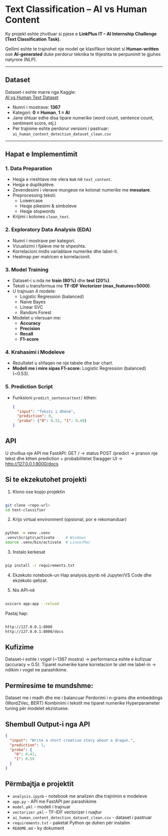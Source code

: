 # Text Classification – AI vs Human Content

Ky projekt eshte zhvilluar si pjese e 
**LinkPlus IT – AI Internship Challenge (Text Classification Task)**.

Qellimi eshte te trajnohet nje model qe klasifikon tekstet si **Human-written** ose **AI-generated** duke perdorur teknika te thjeshta te perpunimit te gjuhes natyrore (NLP).

---

## Dataset

Dataset-i eshte marre nga Kaggle:  
 [AI vs Human Text Dataset](https://www.kaggle.com/datasets/shubhendra/ai-vs-human-text)

- Numri i mostrave: **1367**
- Kategori: **0 = Human**, **1 = AI**
- Jane shtuar edhe disa tipare numerike (word count, sentence count, sentiment score, etj.)
- Per trajnime eshte perdorur versioni i pastruar:  
  `ai_human_content_detection_dataset_clean.csv`

---

## Hapat e Implementimit

### 1. Data Preparation
- Heqja e rreshtave me vlera `NaN` në `text_content`.
- Heqja e duplikatëve.
- Zevendesimi i vlerave mungese ne kolonat numerike me **mesatare**.
- Preprocessing teksti:
  - Lowercase
  - Heqje pikesimi & simboleve
  - Heqje stopwords
- Krijimi i kolones `clean_text`.

### 2. Exploratory Data Analysis (EDA)
- Numri i mostrave per kategori.
- Vizualizimi i fjaleve me te shpeshta.
- Korrelacioni midis variablave numerike dhe label-it.
- Heatmap per matricen e korrelacionit.

### 3. Model Training
- Dataset-i u nda ne **train (80%)** dhe **test (20%)**.
- Teksti u transformua me **TF-IDF Vectorizer (max_features=5000)**.
- U trajnuan 4 modele:
  - Logistic Regression (balanced)
  - Naive Bayes
  - Linear SVC
  - Random Forest
- Modelet u vlersuan me:
  - **Accuracy**
  - **Precision**
  - **Recall**
  - **F1-score**

### 4. Krahasimi i Modeleve
- Rezultatet u shfaqen ne nje tabele dhe bar chart.
- **Modeli me i mire sipas F1-score:** Logistic Regression (balanced) (~0.53).

### 5. Prediction Script
- Funksioni `predict_sentence(text)` kthen:
  ```json
  {
    "input": "Teksti i dhënë",
    "prediction": 0,
    "proba": {"0": 0.52, "1": 0.48}
  }


## API
U zhvillua nje API me FastAPI:
GET / → status
POST /predict → pranon nje tekst dhe kthen prediction + probabilitetet
Swagger UI → http://127.0.0.1:8000/docs

## Si te ekzekutohet projekti
1. Klono ose kopjo projektin
```bash

git clone <repo-url>
cd text-classifier

```
2.  Krijo virtual environment (opsional, por e rekomanduar)
```bash

python -m venv .venv
.venv\Scripts\activate     # Windows
source .venv/bin/activate  # Linux/Mac

```

3. Instalo kerkesat
```bash

pip install -r requirements.txt

```

4. Ekzekuto notebook-un
Hap analysis.ipynb në Jupyter/VS Code dhe ekzekuto qelizat.

5. Nis API-në
```bash

uvicorn app:app --reload

```
Pastaj hap:
```bash

http://127.0.0.1:8000
http://127.0.0.1:8000/docs

```


## Kufizime
  Dataset-i eshte i vogel (~1367 mostra) → performanca eshte e kufizuar (accuracy ≈ 0.5).
  Tiparet numerike kane korrelacion te ulet me label-in → ndikim i vogel ne parashikime.

## Permiresime te mundshme:
   Dataset me i madh dhe me i balancuar
   Perdorimi i n-grams dhe embeddings (Word2Vec, BERT)
   Kombinimi i tekstit me tiparet numerike
   Hyperparameter tuning për modelet ekzistuese.

## Shembull Output-i nga API
```json
{
  "input": "Write a short creative story about a dragon.",
  "prediction": 1,
  "proba": {
    "0": 0.41,
    "1": 0.59
  }
}
```

## Përmbajtja e projektit

- `analysis.ipynb` - notebook me analizen dhe trajnimin e modeleve
- `app.py` - API me FastAPI per parashikime
- `model.pkl` - modeli i trajnuar
- `vectorizer.pkl` - TF-IDF vectorizer i ruajtur
- `ai_human_content_detection_dataset_clean.csv` - dataset i pastruar
- `requirements.txt` - paketat Python qe duhen për instalim
- `README.md` - ky dokument

